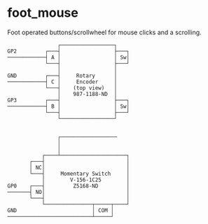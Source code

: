 # foot_mouse

Foot operated buttons/scrollwheel for mouse clicks and a scrolling.


                    ┌─────────────────┐
    GP2         ┌───┤                 ├───┐
    ────────────┤ A │                 │ Sw│
                └───┤                 ├───┘
                    │                 │
    GND         ┌───┤     Rotary      │
    ────────────┤ C │     Encoder     │
                └───┤    (top view)   │
                    │    987-1188-ND  │
    GP3         ┌───┤                 ├───┐
    ────────────┤ B │                 │ Sw│
                └───┤                 ├───┘
                    └─────────────────┘


                    ┌──────────────────
                    │
                    │
               ┌────┴─────────────────────┐
           ┌───┤                          │
           │ NC│                          │
           └───┤     Momentary Switch     │
               │        V-156-1C25        │
    GP0    ┌───┤         Z5168-ND         │
    ───────┤ NO│                          │
           └───┤                          │
               └───────────────┬─────┬────┘
    GND                        │ COM │
    ───────────────────────────┴─────┘

